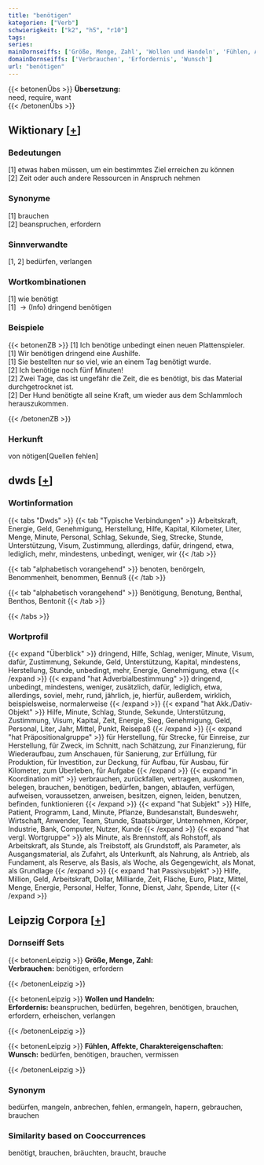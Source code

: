 ```yaml
---
title: "benötigen"
kategorien: ["Verb"]
schwierigkeit: ["k2", "h5", "r10"]
tags:
series:
mainDornseiffs: ['Größe, Menge, Zahl', 'Wollen und Handeln', 'Fühlen, Affekte, Charaktereigenschaften']
domainDornseiffs: ['Verbrauchen', 'Erfordernis', 'Wunsch']
url: "benötigen"
---
```


{{< betonenÜbs >}}
**Übersetzung:**  
need, require, want  
{{< /betonenÜbs >}}

## Wiktionary [[+](https://de.wiktionary.org/wiki/benötigen)]

### Bedeutungen
[1] etwas haben müssen, um ein bestimmtes Ziel erreichen zu können  
[2] Zeit oder auch andere Ressourcen in Anspruch nehmen  

### Synonyme
[1] brauchen  
[2] beanspruchen, erfordern  

### Sinnverwandte
[1, 2] bedürfen, verlangen  

### Wortkombinationen
[1] wie benötigt  
[1]  -> (Info) dringend benötigen  

### Beispiele
{{< betonenZB >}}
[1] Ich benötige unbedingt einen neuen Plattenspieler.  
[1] Wir benötigen dringend eine Aushilfe.  
[1] Sie bestellten nur so viel, wie an einem Tag benötigt wurde.  
[2] Ich benötige noch fünf Minuten!  
[2] Zwei Tage, das ist ungefähr die Zeit, die es benötigt, bis das Material durchgetrocknet ist.  
[2] Der Hund benötigte all seine Kraft, um wieder aus dem Schlammloch herauszukommen.  

{{< /betonenZB >}}
### Herkunft
von nötigen[Quellen fehlen]  



## dwds [[+](https://www.dwds.de/wb/benötigen)]

### Wortinformation
{{< tabs "Dwds" >}}
{{< tab "Typische Verbindungen" >}}
Arbeitskraft, Energie, Geld, Genehmigung, Herstellung, Hilfe, Kapital, Kilometer, Liter, Menge, Minute, Personal, Schlag, Sekunde, Sieg, Strecke, Stunde, Unterstützung, Visum, Zustimmung, allerdings, dafür, dringend, etwa, lediglich, mehr, mindestens, unbedingt, weniger, wir
{{< /tab >}}

{{< tab "alphabetisch vorangehend" >}}
benoten, benörgeln, Benommenheit, benommen, Bennuß
{{< /tab >}}

{{< tab "alphabetisch vorangehend" >}}
Benötigung, Benotung, Benthal, Benthos, Bentonit
{{< /tab >}}

{{< /tabs >}}

### Wortprofil
{{< expand "Überblick" >}} dringend, Hilfe, Schlag, weniger, Minute, Visum, dafür, Zustimmung, Sekunde, Geld, Unterstützung, Kapital, mindestens, Herstellung, Stunde, unbedingt, mehr, Energie, Genehmigung, etwa {{< /expand >}}
{{< expand "hat Adverbialbestimmung" >}} dringend, unbedingt, mindestens, weniger, zusätzlich, dafür, lediglich, etwa, allerdings, soviel, mehr, rund, jährlich, je, hierfür, außerdem, wirklich, beispielsweise, normalerweise {{< /expand >}}
{{< expand "hat Akk./Dativ-Objekt" >}} Hilfe, Minute, Schlag, Stunde, Sekunde, Unterstützung, Zustimmung, Visum, Kapital, Zeit, Energie, Sieg, Genehmigung, Geld, Personal, Liter, Jahr, Mittel, Punkt, Reisepaß {{< /expand >}}
{{< expand "hat Präpositionalgruppe" >}} für Herstellung, für Strecke, für Einreise, zur Herstellung, für Zweck, im Schnitt, nach Schätzung, zur Finanzierung, für Wiederaufbau, zum Anschauen, für Sanierung, zur Erfüllung, für Produktion, für Investition, zur Deckung, für Aufbau, für Ausbau, für Kilometer, zum Überleben, für Aufgabe {{< /expand >}}
{{< expand "in Koordination mit" >}} verbrauchen, zurückfallen, vertragen, auskommen, belegen, brauchen, benötigen, bedürfen, bangen, ablaufen, verfügen, aufweisen, voraussetzen, anweisen, besitzen, eignen, leiden, benutzen, befinden, funktionieren {{< /expand >}}
{{< expand "hat Subjekt" >}} Hilfe, Patient, Programm, Land, Minute, Pflanze, Bundesanstalt, Bundeswehr, Wirtschaft, Anwender, Team, Stunde, Staatsbürger, Unternehmen, Körper, Industrie, Bank, Computer, Nutzer, Kunde {{< /expand >}}
{{< expand "hat vergl. Wortgruppe" >}} als Minute, als Brennstoff, als Rohstoff, als Arbeitskraft, als Stunde, als Treibstoff, als Grundstoff, als Parameter, als Ausgangsmaterial, als Zufahrt, als Unterkunft, als Nahrung, als Antrieb, als Fundament, als Reserve, als Basis, als Woche, als Gegengewicht, als Monat, als Grundlage {{< /expand >}}
{{< expand "hat Passivsubjekt" >}} Hilfe, Million, Geld, Arbeitskraft, Dollar, Milliarde, Zeit, Fläche, Euro, Platz, Mittel, Menge, Energie, Personal, Helfer, Tonne, Dienst, Jahr, Spende, Liter {{< /expand >}}

## Leipzig Corpora [[+](https://corpora.uni-leipzig.de/en/res?word=benötigen&corpusId=deu_newscrawl-public_2018)]

### Dornseiff Sets
{{< betonenLeipzig >}}
**Größe, Menge, Zahl:**  
**Verbrauchen:** benötigen, erfordern  

{{< /betonenLeipzig >}}


{{< betonenLeipzig >}}
**Wollen und Handeln:**  
**Erfordernis:** beanspruchen, bedürfen, begehren, benötigen, brauchen, erfordern, erheischen, verlangen  

{{< /betonenLeipzig >}}


{{< betonenLeipzig >}}
**Fühlen, Affekte, Charaktereigenschaften:**  
**Wunsch:** bedürfen, benötigen, brauchen, vermissen  

{{< /betonenLeipzig >}}

### Synonym
bedürfen, mangeln, anbrechen, fehlen, ermangeln, hapern, gebrauchen, brauchen


### Similarity based on Cooccurrences
benötigt, brauchen, bräuchten, braucht, brauche

